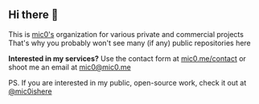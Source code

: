 ## Hi there 👋

This is [mic0's](https://github.com/mic0ishere) organization for various private and commercial projects
<br/>
That's why you probably won't see many (if any) public repositories here

**Interested in my services?**
Use the contact form at [mic0.me/contact](https://mic0.me/contact) or shoot me an email at [mic0@mic0.me](mailto:mic0@mic0.me)

PS. If you are interested in my public, open-source work, check it out at [@mic0ishere](https://github.com/mic0ishere)
